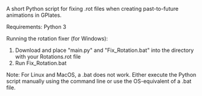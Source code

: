 A short Python script for fixing .rot files when creating past-to-future animations in GPlates.

Requirements:
  Python 3

Running the rotation fixer (for Windows):
  1) Download and place "main.py" and "Fix_Rotation.bat" into the directory with your Rotations.rot file
  2) Run Fix_Rotation.bat

Note:
  For Linux and MacOS, a .bat does not work. Either execute the Python script manually using the command line or use the OS-equivalent of a .bat file.
